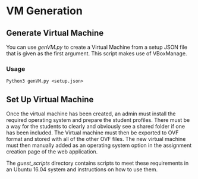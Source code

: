 # VM Generation

## Generate Virtual Machine

You can use _genVM.py_ to create a Virtual Machine from a setup JSON file that is given as the first argument. This script makes use of VBoxManage.

### Usage
```
Python3 genVM.py <setup.json>
```

## Set Up Virtual Machine

Once the virtual machine has been created, an admin must install the required operating system and prepare the student profiles. There must be a way for the students to clearly and obviously see a shared folder if one has been included. The Virtual machine must then be exported to OVF format and stored with all of the other OVF files. The new virtual machine must then manually added as an operating system option in the assignment creation page of the web application.

The _guest_scripts_ directory contains scripts to meet these requirements in an Ubuntu 16.04 system and instructions on how to use them.